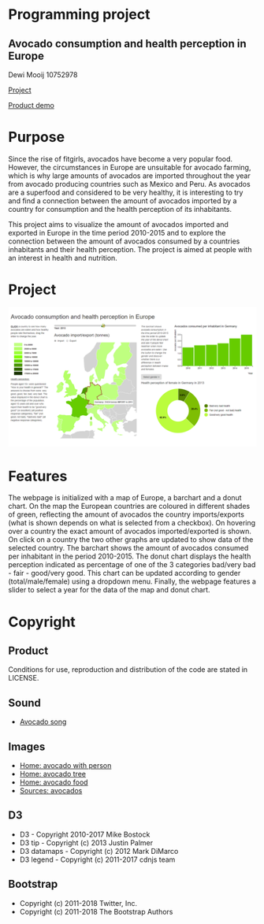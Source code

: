 # Programming project
## Avocado consumption and health perception in Europe

Dewi Mooij 10752978

[Project](https://DMooij.github.io/programmeerproject/index.html)

[Product demo](https://www.youtube.com/watch?v=8xGz4qFn4yU&feature=youtu.be)

# Purpose
Since the rise of fitgirls, avocados have become a very popular food. However, the circumstances in Europe are unsuitable for avocado farming, which is why large amounts of avocados are imported throughout the year from avocado producing countries such as Mexico and Peru. As avocados are a superfood and considered to be very healthy, it is interesting to try and find a connection between the amount of avocados imported by a country for consumption and the health perception of its inhabitants.  

This project aims to visualize the amount of avocados imported and exported in Europe in the time period 2010-2015 and to explore the connection between the amount of avocados consumed by a countries inhabitants and their health perception. The project is aimed at people with an interest in health and nutrition.

# Project
![Project](doc/project.png)

# Features
The webpage is initialized with a map of Europe, a barchart and a donut chart. On the map the European countries are coloured in different shades of green, reflecting the amount of avocados the country imports/exports (what is shown depends on what is selected from a checkbox). On hovering over a country the exact amount of avocados imported/exported is shown. On click on a country the two other graphs are updated to show data of the selected country. The barchart shows the amount of avocados consumed per inhabitant in the period 2010-2015. The donut chart displays the health perception indicated as percentage of one of the 3 categories bad/very bad - fair - good/very good. This chart can be updated according to gender (total/male/female) using a dropdown menu. Finally, the webpage features a slider to select a year for the data of the map and donut chart.

# Copyright
## Product
Conditions for use, reproduction and distribution of the code are stated in LICENSE.

## Sound
- [Avocado song](https://www.youtube.com/watch?v=JNsKvZo6MDs)

## Images
- [Home: avocado with person](https://www.liveblogspot.com/health/4-tips-reduce-eyes-wrinkles/)
- [Home: avocado tree](https://www.videoblocks.com/video/avocado-fruit-hanging-at-branch-of-tree-in-a-plantation-eensxewjlikuqehqj)
- [Home: avocado food](https://www.goodhousekeeping.com/food-recipes/g655/avocado-recipes/)
- [Sources: avocados](https://www.lettera43.it/it/articoli/economia/2018/02/02/cosa-ce-paniere-istat-2018/217641/)

## D3
- D3 - Copyright 2010-2017 Mike Bostock
- D3 tip - Copyright (c) 2013 Justin Palmer
- D3 datamaps - Copyright (c) 2012 Mark DiMarco
- D3 legend - Copyright (c) 2011-2017 cdnjs team

## Bootstrap
- Copyright (c) 2011-2018 Twitter, Inc.
- Copyright (c) 2011-2018 The Bootstrap Authors
